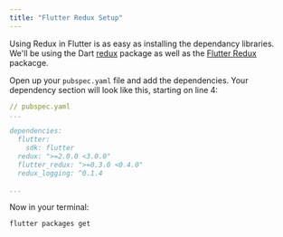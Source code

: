 ```yaml
---
title: "Flutter Redux Setup"
---
```


Using Redux in Flutter is as easy as installing the dependancy libraries. We'll be using the Dart [redux](https://pub.dartlang.org/packages/redux) package as well as the [Flutter Redux](https://pub.dartlang.org/packages/flutter_redux) packacge.

Open up your `pubspec.yaml` file and add the dependencies. Your dependency section will look like this, starting on line 4:

```yaml
// pubspec.yaml
...

dependencies:
  flutter:
    sdk: flutter
  redux: ">=2.0.0 <3.0.0"
  flutter_redux: ">=0.3.0 <0.4.0"
  redux_logging: ^0.1.4

...
```

Now in your terminal:

```
flutter packages get
```
